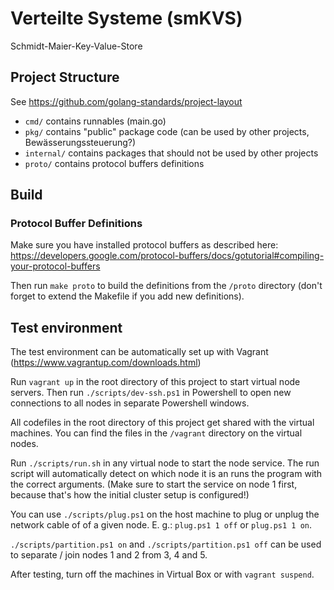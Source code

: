 # Verteilte Systeme (smKVS)

Schmidt-Maier-Key-Value-Store

## Project Structure

See https://github.com/golang-standards/project-layout

* `cmd/`  contains runnables (main.go)
* `pkg/` contains "public" package code (can be used by other projects, Bewässerungssteuerung?)
* `internal/` contains packages that should not be used by other projects 
* `proto/` contains protocol buffers definitions

## Build

### Protocol Buffer Definitions

Make sure you have installed protocol buffers as described here: 
https://developers.google.com/protocol-buffers/docs/gotutorial#compiling-your-protocol-buffers

Then run `make proto` to build the definitions from the `/proto` directory
(don't forget to extend the Makefile if you add new definitions).

## Test environment

The test environment can be automatically set up with Vagrant (https://www.vagrantup.com/downloads.html)

Run `vagrant up` in the root directory of this project to start virtual
node servers. Then run `./scripts/dev-ssh.ps1` in Powershell to open new
connections to all nodes in separate Powershell windows.

All codefiles in the root directory of this project get shared with the
virtual machines. You can find the files in the `/vagrant` directory on
the virtual nodes.

Run `./scripts/run.sh` in any virtual node to start the node service. The
run script will automatically detect on which node it is an runs the
program with the correct arguments. (Make sure to start the service on
node 1 first, because that's how the initial cluster setup is configured!)

You can use `./scripts/plug.ps1` on the host machine to plug or unplug
the network cable of of a given node. E. g.: `plug.ps1 1 off` or 
`plug.ps1 1 on`.

`./scripts/partition.ps1 on` and `./scripts/partition.ps1 off` can be
used to separate / join nodes 1 and 2 from 3, 4 and 5.

After testing, turn off the machines in Virtual Box or with `vagrant suspend`.